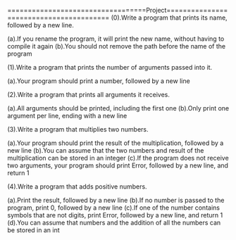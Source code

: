 ==================================Project========================================
(0).Write a program that prints its name, followed by a new line.

  (a).If you rename the program, it will print the new name, without having to compile it again
  (b).You should not remove the path before the name of the program

(1).Write a program that prints the number of arguments passed into it.

  (a).Your program should print a number, followed by a new line

(2).Write a program that prints all arguments it receives.

  (a).All arguments should be printed, including the first one
  (b).Only print one argument per line, ending with a new line

(3).Write a program that multiplies two numbers.

  (a).Your program should print the result of the multiplication, followed by a new line
  (b).You can assume that the two numbers and result of the multiplication can be stored in an integer
  (c).If the program does not receive two arguments, your program should print Error, followed by a new line, and return 1

(4).Write a program that adds positive numbers.

 (a).Print the result, followed by a new line
 (b).If no number is passed to the program, print 0, followed by a new line
 (c).If one of the number contains symbols that are not digits, print Error, followed by a new line, and return 1
 (d).You can assume that numbers and the addition of all the numbers can be stored in an int


